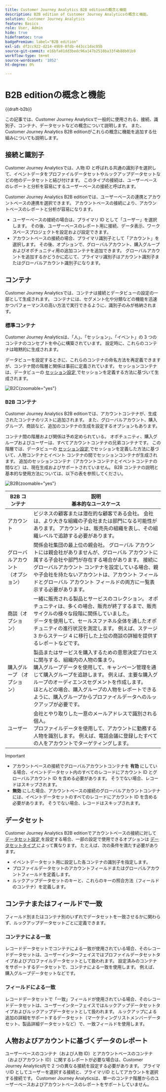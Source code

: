```yaml
---
title: Customer Journey Analytics B2B editionの概念と機能
description: B2B edition of Customer Journey Analyticsの概念と機能。
solution: Customer Journey Analytics
feature: Basics
role: User, Admin
hide: true
hidefromtoc: true
badgePremium: label="B2B edition"
exl-id: df2cc922-d214-49b9-8fdb-443cc1dac05b
source-git-commit: e16bfa01dd3bedc96a147b2510ba33f4b88b01b9
workflow-type: tm+mt
source-wordcount: '1052'
ht-degree: 0%

---
```


# B2B editionの概念と機能

{{draft-b2b}}

この記事では、Customer Journey Analyticsで一般的に使用される、接続、識別子、コンテナ、データセットなどの概念について説明します。 また、Customer Journey Analytics B2B editionがこれらの概念に機能を追加する仕組みについても説明します。


## 接続と識別子

Customer Journey Analyticsでは、人物 ID と呼ばれる共通の識別子を選択して、イベントデータをプロファイルデータセットやルックアップデータセットなどの他のデータセットと結び付けます。 このタイプの接続は、ユーザーベースのレポートと分析を容易にするユーザーベースの接続と呼ばれます。

Customer Journey Analytics B2B editionでは、ユーザーベースの連携とアカウントベースの連携を選択できます。 アカウントベースの接続により、アカウントベースのレポートと分析が容易になります。

* ユーザーベースの接続の場合は、プライマリ ID として「ユーザー」を選択します。 その後、ユーザーベースのレポート用に接続、データ表示、ワークスペースプロジェクトを設定および設定できます。
* アカウントベースの接続の場合、プライマリ識別子として「アカウント」を選択します。 その後、オプションで、グローバルアカウント、購入グループおよびオポチュニティ用の追加コンテナを追加できます。 グローバルアカウントを追加するかどうかに応じて、プライマリ識別子はアカウント識別子またはグローバルアカウント識別子になります。


## コンテナ

Customer Journey Analyticsでは、コンテナは接続とデータビューの設定の一部として生成されます。 コンテナには、セグメント化や分類などの機能を迅速かつパフォーマンスの高い方法で実行できるように、識別子のみが格納されます。

### 標準コンテナ

Customer Journey Analyticsは、「人」、「セッション」、「イベント」の 3 つのコンテナのコンセプトを中心に構築されています。 設定時に、これらのコンテナは暗黙的に生成されます。

データビューを設定するときに、これらのコンテナの命名方法を再定義できますが、コンテナ間の階層と関係は事前に定義されています。 セッションコンテナは、データビューの [ セッション設定 ](/help/data-views/session-settings.md) でセッションを定義する方法に基づいて生成されます。

![B2C](assets/b2c-containers.svg){zoomable="yes"}


### B2B コンテナ

Customer Journey Analytics B2B editionでは、アカウントコンテナが、生成されたコンテナのリストに追加されます。 また、グローバルアカウント、購入グループ、商談など、追加のコンテナの生成を設定するオプションもあります。

コンテナ間の階層および関係は予め定められている。 オポチュニティ、購入グループおよびユーザーは、すべてアカウントコンテナの兄弟コンテナです。 この階層では、データビューの [ セッション設定 ](/help/data-views/session-settings.md) でセッションを定義した方法に基づいて、人物コンテナとイベント コンテナの間でセッションコンテナが生成されます。 追加のセッションコンテナ（アカウントコンテナとイベントコンテナの間など）は、現在生成およびサポートされていません。 B2B コンテナの説明と基本的な使用方法については、以下の表を参照してください。

![B2B](assets/b2b-containers.svg){zoomable="yes"}

| B2B コンテナ | 説明 <br/> 基本的なユースケース |
|---|---|
| アカウント | ビジネスの顧客または潜在的な顧客である会社。 会社は、より大きな組織の子会社または部門になる可能性があります。 アカウントは、販売先の組織を表し、その組織レベルで追跡する必要があります。 |
| グローバルアカウント （オプション） | 関係会社集団の最上位の親会社。 グローバル アカウントには親会社がありませんが、グローバル アカウントに属する子会社や部門が存在する場合があります。 接続にグローバルアカウント コンテナを設定している場合、親や子会社を持たないアカウントは、アカウント フィールドとグローバル アカウント フィールドの両方に一覧表示する必要があります。 |
| 商談（オプション） | 一緒に販売される製品とサービスのコレクション。 オポチュニティは、多くの場合、販売が終了するまで、販売サイクルの様々な段階に関係していました。<br> データを使用して、セールスファネル全体を通したオポチュニティの進行状況を測定します。 例えば、ステージ 3 からステージ 4 に移行した上位の商談の詳細を提供するレポートなどです。 |
| 購入グループ （オプション） | 製品またはサービスを購入するための意思決定プロセスに関与する、組織内の人物の集まり。 <br/> 購入グループデータを使用して、キャンペーン管理を通じて購入グループを追跡します。 例えば、主要な購入グループのオーディエンスセグメントを作成します。<br/> ほとんどの場合、購入グループの人物をレポートできるように、購入グループからプロファイルデータへのルックアップが必要です。 |
| ユーザー | 会社とやり取りした一意のメールアドレスで識別される個人。 <br/> プロファイルデータを使用して、アカウントに勤務する人物を識別します。 例えば、電話会議に登録したすべての人をアカウントでターゲティングします。 |

>[!IMPORTANT]
>
>* アカウントベースの接続でグローバルアカウントコンテナを **有効** にしている場合、イベントデータセット内のすべてのレコードにアカウント ID とグローバルアカウント ID を含める必要があります。 そうでない場合、レコードはスキップされます。
>* **無効** にした場合、アカウントベースの接続のグローバルアカウントコンテナには、イベントデータセットのすべてのレコードにアカウント ID を含める必要があります。 そうでない場合、レコードはスキップされます。

## データセット

Customer Journey Analytics B2B editionでアカウントベースの接続に対して [ データセット設定 ](/help/connections/create-connection.md#dataset-settings) を設定する場合、一部の設定で使用できるオプションは [ データセットタイプ ](/help/connections/create-connection.md#dataset-types) によって異なります。 たとえば、次の条件を満たす必要があります。

* イベントデータセット用に設定した各コンテナの識別子を指定します。
* プロファイルデータセットのアカウントフィールドまたはグローバルアカウントフィールドを定義します。
* ルックアップデータセットのキーと、これらのキーの照合方法（フィールドのコンテナ）を定義します。

## コンテナまたはフィールドで一致

フィールド別またはコンテナ別のいずれでデータセットを一致させるかに関わらず、ルックアップデータセットごとに定義できます。

### コンテナによる一致

レコードデータセットでコンテナによる一致が使用されている場合、そのレコードデータセットは、ユーザーインターフェイスではプロファイルデータセットタイプおよびプロファイルデータセットとして扱われます。 設定済みのコンテナをサポートするデータセットで、コンテナによる一致を使用します。 例えば、購入グループデータセットなどです。

### フィールドによる一致

レコードデータセットで「一致」フィールドが使用されている場合、そのレコードデータセットは、ユーザーインターフェイスではルックアップデータセットタイプおよびルックアップデータセットとして扱われます。 ルックアップによる追加の詳細をサポートするデータセット（マーケティングリストメンバーデータセット、製品詳細データセットなど）で、一致フィールドを使用します。


## 人物およびアカウントに基づくデータのレポート

ユーザーベースのコンテナ（および人物 ID）とアカウントベースのコンテナ（およびアカウント ID）に関するレポートが必要な場合は、Customer Journey Analytics内で 2 つの異なる接続を設定する必要があります。 プライマリID としてユーザーを選択する接続と、プライマリID としてアカウントを選択する接続です。 Customer Journey Analyticsは、単一のコンテナ階層からのユーザーベースおよびアカウントベースのレポートをサポートしていません。

